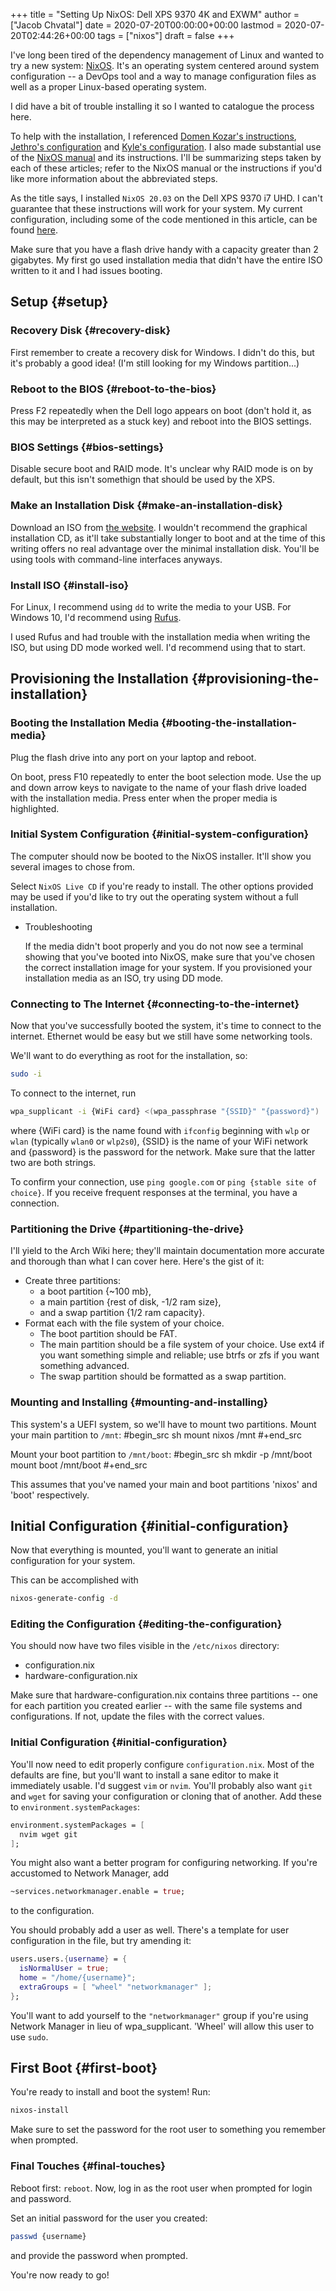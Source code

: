 +++
title = "Setting Up NixOS: Dell XPS 9370 4K and EXWM"
author = ["Jacob Chvatal"]
date = 2020-07-20T00:00:00+00:00
lastmod = 2020-07-20T02:44:26+00:00
tags = ["nixos"]
draft = false
+++

I've long been tired of the dependency management of Linux and
wanted to try a new system: [NixOS](https://nixos.org). It's an operating system
centered around system configuration -- a DevOps tool and
a way to manage configuration files as well as a proper
Linux-based operating system.

I did have a bit of trouble installing it so I wanted to
catalogue the process here.

To help with the installation, I referenced [Domen Kozar's instructions](https://gist.github.com/domenkozar/b3c945035af53fa816e0ac460f1df853),
[Jethro's configuration](https://github.com/jethrokuan/nix-config) and [Kyle's configuration](https://github.com/kylesferrazza/nix/). I also made substantial
use of the [NixOS manual](https://nixos.org/nixos/manual) and its instructions. I'll be summarizing steps
taken by each of these articles; refer to the NixOS manual or the instructions
if you'd like more information about the abbreviated steps.

As the title says, I installed `NixOS 20.03` on the Dell XPS 9370 i7 UHD.
I can't guarantee that these instructions will work for your system.
My current configuration, including some of the code mentioned
in this article, can be found [here](https://github.com/jakechv/nix-cfg).

Make sure that you have a flash drive handy with a capacity greater than 2 gigabytes.
My first go used installation media that didn't have the entire ISO written to it
and I had issues booting.


## Setup {#setup}


### Recovery Disk {#recovery-disk}

First remember to create a recovery disk for Windows.
I didn't do this, but it's probably a good idea!
(I'm still looking for my Windows partition...)


### Reboot to the BIOS {#reboot-to-the-bios}

Press F2 repeatedly when the Dell logo appears on boot
(don't hold it, as this may be interpreted as a stuck key)
and reboot into the  BIOS settings.


### BIOS Settings {#bios-settings}

Disable secure boot and RAID mode. It's unclear why RAID mode
is on by default, but this isn't somethign that should be used by the XPS.


### Make an Installation Disk {#make-an-installation-disk}

Download an ISO from [the website](https://nixos.org/download.html). I wouldn't recommend the graphical installation
CD, as it'll take substantially longer to boot and at the time of this writing
offers no real advantage over the minimal installation disk. You'll be using
tools with command-line interfaces anyways.


### Install ISO {#install-iso}

For Linux, I recommend using `dd` to write the media to your USB.
For Windows 10, I'd recommend using [Rufus](https://rufus.ie).

I used Rufus and had trouble with the installation media when writing the ISO,
but using DD mode worked well. I'd recommend using that to start.


## Provisioning the Installation {#provisioning-the-installation}


### Booting the Installation Media {#booting-the-installation-media}

Plug the flash drive into any port on your laptop and reboot.

On boot, press F10 repeatedly to enter the boot selection mode.
Use the up and down arrow keys to navigate to the name of your flash
drive loaded with the installation media. Press enter when the proper
media is highlighted.


### Initial System Configuration {#initial-system-configuration}

The computer should now be booted to the NixOS installer.
It'll show you several images to chose from.

Select `NixOS Live CD` if you're ready to install. The other options
provided may be used if you'd like to try out the operating system
without a full installation.

<!--list-separator-->

-  Troubleshooting

    If the media didn't boot properly and you do not now see a terminal
    showing that you've booted into NixOS, make sure that you've chosen
    the correct installation image for your system. If you provisioned
    your installation media as an ISO, try using DD mode.


### Connecting to The Internet {#connecting-to-the-internet}

Now that you've successfully booted the system, it's time to connect
to the internet. Ethernet would be easy but we still have some networking
tools.

We'll want to do everything as root for the installation, so:

```sh
sudo -i
```

To connect to the internet, run

```sh
wpa_supplicant -i {WiFi card} <(wpa_passphrase "{SSID}" "{password}")
```

where {WiFi card} is the name found with `ifconfig` beginning with
`wlp` or `wlan` (typically `wlan0` or `wlp2s0`),
{SSID} is the name of your WiFi network and {password} is the password
for the network. Make sure that the latter two are both strings.

To confirm your connection, use `ping google.com` or `ping {stable site of choice}`.
If you receive frequent responses at the terminal, you have a connection.


### Partitioning the Drive {#partitioning-the-drive}

I'll yield to the Arch Wiki here; they'll maintain documentation more accurate
and thorough than what I can cover here. Here's the gist of it:

-   Create three partitions:
    -   a boot partition {~100 mb},
    -   a main partition {rest of disk, -1/2 ram size},
    -   and a swap partition {1/2 ram capacity}.
-   Format each with the file system of your choice.
    -   The boot partition should be FAT.
    -   The main partition should be a file system of your choice.
        Use ext4 if you want something simple and reliable;
        use btrfs or zfs if you want something advanced.
    -   The swap partition should be formatted as a swap partition.


### Mounting and Installing {#mounting-and-installing}

This system's a UEFI system, so we'll have to mount two partitions.
Mount your main partition to `/mnt`:
\#begin\_src sh
mount nixos /mnt
\#+end\_src

Mount your boot partition to `/mnt/boot`:
\#begin\_src sh
mkdir -p /mnt/boot
mount boot /mnt/boot
\#+end\_src

This assumes that you've named your main and boot partitions 'nixos' and 'boot' respectively.


## Initial Configuration {#initial-configuration}

Now that everything is mounted, you'll want to generate an initial configuration
for your system.

This can be accomplished with

```sh
nixos-generate-config -d
```


### Editing the Configuration {#editing-the-configuration}

You should now have two files visible in the `/etc/nixos` directory:

-   configuration.nix
-   hardware-configuration.nix

Make sure that hardware-configuration.nix contains three partitions --
one for each partition you created earlier -- with the same file systems
and configurations. If not, update the files with the correct values.


### Initial Configuration {#initial-configuration}

You'll now need to edit properly configure `configuration.nix`.
Most of the defaults are fine, but you'll want to install a sane editor
to make it immediately usable. I'd suggest `vim` or `nvim`.
You'll probably also want `git` and `wget` for saving your configuration or
cloning that of another. Add these to `environment.systemPackages`:

```nix
environment.systemPackages = [
  nvim wget git
];
```

You might also want a better program for configuring networking.
If you're accustomed to Network Manager, add

```nix
~services.networkmanager.enable = true;
```

to the configuration.

You should probably add a user as well.
There's a template for user configuration in the file, but try amending it:

```nix
users.users.{username} = {
  isNormalUser = true;
  home = "/home/{username}";
  extraGroups = [ "wheel" "networkmanager" ];
};
```

You'll want to add yourself to the `"networkmanager"` group
if you're using Network Manager in lieu of wpa\_supplicant.
'Wheel' will allow this user to use `sudo`.


## First Boot {#first-boot}

You're ready to install and boot the system! Run:

```sh
nixos-install
```

Make sure to set the password for the root user to something you remember when prompted.


### Final Touches {#final-touches}

Reboot first: `reboot`.
Now, log in as the root user when prompted for login and password.

Set an initial password for the user you created:

```sh
passwd {username}
```

and provide the password when prompted.

You're now ready to go!
